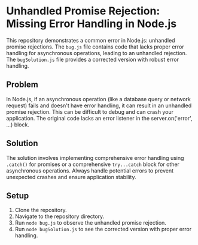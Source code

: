 # Unhandled Promise Rejection: Missing Error Handling in Node.js
This repository demonstrates a common error in Node.js: unhandled promise rejections.  The `bug.js` file contains code that lacks proper error handling for asynchronous operations, leading to an unhandled rejection.  The `bugSolution.js` file provides a corrected version with robust error handling.

## Problem
In Node.js, if an asynchronous operation (like a database query or network request) fails and doesn't have error handling, it can result in an unhandled promise rejection.  This can be difficult to debug and can crash your application.  The original code lacks an error listener in the server.on('error', ...) block.

## Solution
The solution involves implementing comprehensive error handling using `.catch()` for promises or a comprehensive `try...catch` block for other asynchronous operations.  Always handle potential errors to prevent unexpected crashes and ensure application stability.

## Setup
1. Clone the repository.
2. Navigate to the repository directory.
3. Run `node bug.js` to observe the unhandled promise rejection.
4. Run `node bugSolution.js` to see the corrected version with proper error handling.